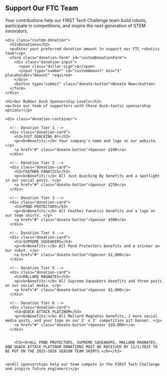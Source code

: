   <section class="fundraising-section">
    <h1>Support Our FTC Team</h1>
    <p>Your contributions help our FIRST Tech Challenge team build robots, participate in competitions, and inspire the next generation of STEM innovators.</p>
    
    

    <div class="custom-donation">
      <h2>Donations</h2>
      <p>Enter your preferred donation amount to support our FTC robotics team!</p>
      <form class="donation-form" id="customDonationForm">
        <div class="donation-input">
          <span class="dollar-sign">$</span>
          <input type="number" id="customAmount" min="1" placeholder="Amount" required>
        </div>
        <button type="submit" class="donate-button">Donate Now</button>
      </form>
    </div>

    <h2>Our Rubber Duck Sponsorship Levels</h2>
    <p>Join our team of supporters with these duck-tastic sponsorship options!</p>

    <div class="donation-container">

      <!-- Donation Tier 1 -->
      <div class="donation-card">
        <h3>JUST QUACKING BY</h3>
        <p><b>Benefits:</b> Your company's name and logo on our website. </p>
        <a href="#" class="donate-button">Sponsor $100</a>
      </div>

      <!-- Donation Tier 2 -->
      <div class="donation-card">
        <h3>FEATHER FANATICS</h3>
        <p><b>Benefits:</b> All Just Quacking By benefits and a spotlight in our social posts. </p>
        <a href="#" class="donate-button">Sponsor $250</a>
      </div>

      <!-- Donation Tier 3 -->
      <div class="donation-card">
        <h3>POND PROTECTORS</h3>
        <p><b>Benefits:</b> All Feather Fanatics benefits and a logo on our team shirts. </p>
        <a href="#" class="donate-button">Sponsor $500</a>
      </div>

      <!-- Donation Tier 4 -->
      <div class="donation-card">
        <h3>SUPREME SQUEAKERS</h3>
        <p><b>Benefits:</b> All Pond Protectors benefits and a sticker on our robot. </p>
        <a href="#" class="donate-button">Sponsor $1,000</a>
      </div>

      <!-- Donation Tier 5 -->
      <div class="donation-card">
        <h3>MALLARD MAGNATES</h3>
        <p><b>Benefits:</b> All Supreme Squeakers benefits and three posts on our social media. </p>
        <a href="#" class="donate-button">Sponsor $5,000</a>
      </div>

      <!-- Donation Tier 6 -->
      <div class="donation-card">
        <h3>QUACK ATTACK PLATINUM</h3>
        <p><b>Benefits:</b> All Mallard Magnates benefits, 2 more social media posts, and your logo on our 2' x 3' competition pit banner. </p>
        <a href="#" class="donate-button">Sponsor $10,000+</a>
      </div>

      
        <h3><b>ALL POND PROTECTORS, SUPREME SQUEAKERS, MALLARD MAGNATES, AND QUACK ATTACK PLATINUM DONATIONS MUST BE RECEIVED BY 11/1/2025 TO BE PUT ON THE 2025-2026 SEASON TEAM SHIRTS.</b></h3>
      
    
    <p>All sponsorships help our team compete in the FIRST Tech Challenge and inspire future engineers!</p>
  <!-- </section> -->

  <script>
    function toggleInfo(id, button) {
      const infoDiv = document.getElementById(id);
      if (infoDiv.style.display === "block") {
        infoDiv.style.display = "none";
        button.innerHTML = "Learn More ▼";
      } else {
        infoDiv.style.display = "block";
        button.innerHTML = "Show Less ▲";
      }
    }

    document.getElementById('customDonationForm').addEventListener('submit', function(e) {
      e.preventDefault();
      const amount = document.getElementById('customAmount').value;
      
      if (!amount || amount <= 0) {
        alert('Please enter a valid donation amount');
        return;
      }
      
      alert(`Thank you for your generous donation of $${amount} to our FTC team! Your support means so much to us.`);
      document.getElementById('customAmount').value = '';
    });
    
    // Add event listeners to the individual sponsorship tier buttons
    document.querySelectorAll('.donation-card .donate-button').forEach(button => {
      button.addEventListener('click', function(e) {
        e.preventDefault();
        const amount = this.textContent.match(/\$(\d+(?:,\d+)*(?:\+)?)/)[1].replace(',', '');
        alert(`Thank you for your generous FTC team sponsorship of $${amount}! We'll contact you about your sponsorship benefits and logo placement.`);
      });
    });
  </script>
